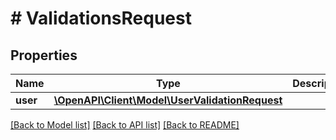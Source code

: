 # # ValidationsRequest

## Properties

Name | Type | Description | Notes
------------ | ------------- | ------------- | -------------
**user** | [**\OpenAPI\Client\Model\UserValidationRequest**](UserValidationRequest.md) |  | [optional]

[[Back to Model list]](../../README.md#models) [[Back to API list]](../../README.md#endpoints) [[Back to README]](../../README.md)
